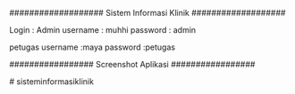 ###################
Sistem Informasi Klinik
###################

Login :
Admin
username : muhhi
password : admin

petugas
username :maya
password :petugas


#################
Screenshot Aplikasi
#################


#   s i s t e m i n f o r m a s i k l i n i k  
 
